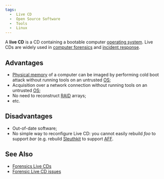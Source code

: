 ```yaml
---
tags:
  -  Live CD
  -  Open Source Software 
  -  Tools
  -  Linux
---
```

A **live CD** is a CD containing a bootable computer [operating
system](operating_system.md). Live CDs are widely used in
[computer forensics](computer_forensics.md) and [incident
response](incident_response.md).

## Advantages

- [Physical memory](physical_memory.md) of a computer can be
  imaged by performing cold boot attack without running tools on an
  untrusted [OS](os.md);
- Acquisition over a network connection without running tools on an
  untrusted [OS](os.md);
- No need to reconstruct [RAID](raid.md) arrays;
- etc.

## Disadvantages

- Out-of-date software;
- No simple way to reconfigure Live CD: you cannot easily rebuild *foo*
  to support *bar* (e.g. rebuild [Sleuthkit](sleuthkit.md) to
  support [AFF](aff.md).

## See Also

- [Forensics Live CDs](live_cd.md)
- [Forensic Live CD issues](forensic_live_cd_issues.md)